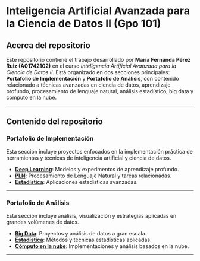 # Inteligencia Artificial Avanzada para la Ciencia de Datos II (Gpo 101)

## Acerca del repositorio
Este repositorio contiene el trabajo desarrollado por **María Fernanda Pérez Ruiz (A01742102)** en el curso *Inteligencia Artificial Avanzada para la Ciencia de Datos II*. Está organizado en dos secciones principales: **Portafolio de Implementación** y **Portafolio de Análisis**, con contenido relacionado a técnicas avanzadas en ciencia de datos, aprendizaje profundo, procesamiento de lenguaje natural, análisis estadístico, big data y cómputo en la nube.

---

## Contenido del repositorio

### Portafolio de Implementación
Esta sección incluye proyectos enfocados en la implementación práctica de herramientas y técnicas de inteligencia artificial y ciencia de datos.

- **[Deep Learning](./Portafolio%20de%20implementación/Deep%20Learning)**: Modelos y experimentos de aprendizaje profundo.
- **[PLN](./Portafolio%20de%20implementación/PLN)**: Procesamiento de Lenguaje Natural y tareas relacionadas.
- **[Estadística](./Portafolio%20de%20implementación/Estadistica)**: Aplicaciones estadísticas avanzadas.

---

### Portafolio de Análisis
Esta sección incluye análisis, visualización y estrategias aplicadas en grandes volúmenes de datos.

- **[Big Data](./Portafolio%20Análisis/Big%20Data)**: Proyectos y análisis de datos a gran escala.
- **[Estadística](./Portafolio%20Análisis/Estadistica)**: Métodos y técnicas estadísticas aplicadas.
- **[Cómputo en la nube](./Portafolio%20Análisis/Computo%20en%20la%20nube)**: Implementaciones y análisis basados en la nube.

---


